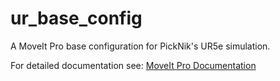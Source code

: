 # ur_base_config

A MoveIt Pro base configuration for PickNik's UR5e simulation.

For detailed documentation see: [MoveIt Pro Documentation](https://docs.picknik.ai/)
